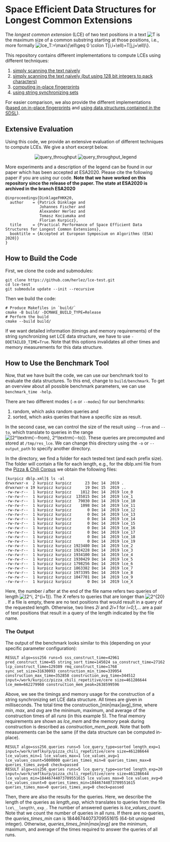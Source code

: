 # Space Efficient Data Structures for Longest Common Extensions

The _longest common extension_ (LCE) of two text positions in a text <img src=
"https://render.githubusercontent.com/render/math?math=%5Cdisplaystyle+T" 
alt="T"> is the maximum size of a common substring starting at those positions, i.e., more formally <img src=
"https://render.githubusercontent.com/render/math?math=%5Cdisplaystyle+lce_T%3A%3D%5Cmax%5C%7B%5Cell%5Cgeq+0+%5Ccolon+T%5Bi%2Ci%2B%5Cell%29%3DT%5Bj%2Cj%2B%5Cell%29%5C%7D" 
alt="lce_T:=\max\{\ell\geq 0 \colon T[i,i+\ell)=T[j,j+\ell)\}">.

This repository contains different implementations to compute LCEs using different techniques:

1. [simply scanning the text naively](lce-test/lce_naive_ultra.hpp)
2. [simply scanning the text naively (but using 128 bit integers to pack characters)](lce-test/lce_naive.hpp)
3. [computing in-place fingerprints](lce-test/lce_prezza.hpp)
4. [using string synchronizing sets](lce-test/lce_semi_synchroniing_sets.hpp)

For easier comparison, we also provide the different implementations ([based on in-place fingerprints](lce-test/lce_prezza_mersenne.hpp) and [using data structures contained in the SDSL](lce-test/lce_sdsl_cst.hpp)).


## Extensive Evaluation
Using this code, we provide an extensive evaluation of different techniques to compute LCEs.
We give a short excerpt below.

  <p align="center">
    <img src="https://raw.githubusercontent.com/kurpicz/lce-test/master/.images/query_throughput_esa.png" alt="query_throughput">
    <img src="https://raw.githubusercontent.com/kurpicz/lce-test/master/.images/query_throughput_esa_legend.png" alt="query_throughput_legend">
  </p>
  
More experiments and a description of the legend can be found in our paper which has been accepted at ESA2020. Please cite the following paper if you are using our code. **Note that we have worked on this repository since the release of the paper. The state at ESA2020 is archived in the branch ESA2020**

```
@inproceedings{DinklageFHKK20,
  author    = {Patrick Dinklage and
               Johannes Fischer and
               Alexander Herlez and
               Tomasz Kociumaka and
               Florian Kurpicz},
  title     = {Practical Performance of Space Efficient Data Structures for Longest Common Extensions},
  booktitle = {Accepted at European Symposium on Algorithms (ESA) 2020}}
}
```

## How to Build the Code

First, we clone the code and submodules:
```
git clone https://github.com/herlez/lce-test.git
cd lce-test
git submodule update --init --recursive
```
Then we build the code:
```
# Produce Makefiles in `build/`
cmake -B build/ -DCMAKE_BUILD_TYPE=Release
# Perform the build
cmake --build build/
```
If we want detailed information (timings and memory requirements) of the string synchronizing set LCE data structure, we have to use ``-DDETAILED_TIME=True``.
Note that this options invalidates all other times and memory measurements for this data structure.

## How to Use the Benchmark Tool

Now, that we have built the code, we can use our benchmark tool to evaluate the data structures.
To this end, change to ``build/benchmark``.
To get an overview about all possible benchmark parameters, we can use ``benchmark_time -help``.

There are two different modes (``-m`` or ``--modes``) for our benchmarks:
1. random, which asks random queries and
2. sorted, which asks queries that have a specific size as result.

In the second case, we can control the size of the result using ``--from`` and ``--to``, which translate to queries in the range <img src="https://render.githubusercontent.com/render/math?math=%5Ctextstyle+%5B2%5E%5Ctextrm%7B--from%7D%2C+2%5E%5Ctextrm%7B--to%7D%29" 
alt="[2^\textrm{--from}, 2^\textrm{--to})">.
These queries are precomputed and stored at ``/tmp/res_lce``.
We can change this directory using the ``-o`` or ``--output_path`` to specify another directory.

In the directory, we find a folder for each tested text (and each prefix size). The folder will contain a file for each length, e.g., for the dblp.xml file from the [Pizza & Chili Corpus](http://pizzachili.dcc.uchile.cl/) we obtain the following files:

```
[kurpicz dblp.xml]$ ls -al
drwxrwxr-x  2 kurpicz kurpicz      23 Dec 14  2019 .
drwxrwxr-x 19 kurpicz kurpicz      19 Dec 15  2019 ..
-rw-rw-r--  1 kurpicz kurpicz    1812 Dec 14  2019 lce_0
-rw-rw-r--  1 kurpicz kurpicz  135815 Dec 14  2019 lce_1
-rw-rw-r--  1 kurpicz kurpicz   79030 Dec 14  2019 lce_10
-rw-rw-r--  1 kurpicz kurpicz    1098 Dec 14  2019 lce_11
-rw-rw-r--  1 kurpicz kurpicz       0 Dec 14  2019 lce_12
-rw-rw-r--  1 kurpicz kurpicz       0 Dec 14  2019 lce_13
-rw-rw-r--  1 kurpicz kurpicz       0 Dec 14  2019 lce_14
-rw-rw-r--  1 kurpicz kurpicz       0 Dec 14  2019 lce_15
-rw-rw-r--  1 kurpicz kurpicz       0 Dec 14  2019 lce_16
-rw-rw-r--  1 kurpicz kurpicz       0 Dec 14  2019 lce_17
-rw-rw-r--  1 kurpicz kurpicz       0 Dec 14  2019 lce_18
-rw-rw-r--  1 kurpicz kurpicz       0 Dec 14  2019 lce_19
-rw-rw-r--  1 kurpicz kurpicz 1923480 Dec 14  2019 lce_2
-rw-rw-r--  1 kurpicz kurpicz 1924228 Dec 14  2019 lce_3
-rw-rw-r--  1 kurpicz kurpicz 1934100 Dec 14  2019 lce_4
-rw-rw-r--  1 kurpicz kurpicz 1930429 Dec 14  2019 lce_5
-rw-rw-r--  1 kurpicz kurpicz 1798256 Dec 14  2019 lce_6
-rw-rw-r--  1 kurpicz kurpicz 1863382 Dec 14  2019 lce_7
-rw-rw-r--  1 kurpicz kurpicz 1973395 Dec 14  2019 lce_8
-rw-rw-r--  1 kurpicz kurpicz 1047701 Dec 14  2019 lce_9
-rw-rw-r--  1 kurpicz kurpicz       0 Dec 14  2019 lce_X
```

Here, the number _i_ after at the end of the file name refers two queries of length <img src=
"https://render.githubusercontent.com/render/math?math=%5Ctextstyle+%5B2%5Ei%2C+2%5E%7Bi%2B1%7D%29" 
alt="[2^i, 2^{i+1})">. The _X_ refers to queries that are longer than <img src=
"https://render.githubusercontent.com/render/math?math=%5Ctextstyle+2%5E%7B20%7D" 
alt="2^{20}">. If a file is empty, there are no text positions that would result in a query of the requested length.
Otherwise, two lines _2i_ and _2i+1_ for _i=0,1,..._ are a pair of text positions that result in a query of the length indicated by the file name.

### The Output

The output of the benchmark looks similar to this (depending on your specific parameter configuration):

```
RESULT algo=sss256 runs=5 sss_construct_time=42961 pred_construct_time=65 string_sort_time=145024 sa_construct_time=27162 lcp_construct_time=129389 rmq_construct_time=1768 sync_set_size=31630093 construction_min_time=339954 construction_max_time=352858 construction_avg_time=344512 input=/work/kurpicz/pizza_chili_repetitive/cere size=461286644 lce_mem=662279960 construction_mem_peak=2638599596
```

Above, we see the timings and memory usage for the construction of a string synchronizing set LCE data structure. All times are given in milliseconds. The total time the construction\_[min|max|avg]\_time, where _min_, _max_, and _avg_ are the minimum, maximum, and average of the construction times of all _runs_ (in this example 5). The final memory requirements are shown as _lce\_mem_ and the memory peak during construction is described as _construction\_mem\_peak_. Note that both measurements can be the same (if the data structure can be computed in-place).

```
RESULT algo=sss256_queries runs=5 lce_query_type=sorted length_exp=1 input=/work/smflkurp/pizza_chili_repetitive/cere size=461286644 lce_values_min=1 lce_values_max=1 lce_values_avg=1 lce_values_count=5000000 queries_times_min=8 queries_times_max=8 queries_times_avg=8 check=passed 
RESULT algo=sss256_queries runs=5 lce_query_type=sorted length_exp=20 input=/work/smflkurp/pizza_chili_repetitive/cere size=461286644 lce_values_min=18446744073709551615 lce_values_max=0 lce_values_avg=0 lce_values_count=0 queries_times_min=18446744073709551615 queries_times_max=0 queries_times_avg=0 check=passed
```
Then, there are also the results for the queries. Here, we describe the length of the queries as _length_exp_, which translates to queries from the file ``lce\__length\_exp_``. The number of answered queries is _lce\_values\_count_. Note that we count the number of queries in all runs. If there are no queries, the _queries\_times\_min_ can is 18446744073709551615 (64-bit unsigned integer). Otherwise, _queries\_times\_[min|max|avg]_ are the minimum, maximum, and average of the times required to answer the queries of all runs.
